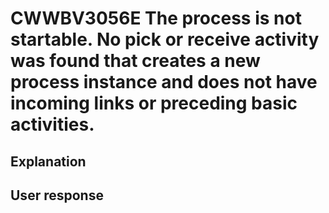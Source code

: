 # CWWBV3056E The process is not startable. No pick or receive activity was found that creates a new process instance and does not have incoming links or preceding basic activities.

## Explanation

## User response